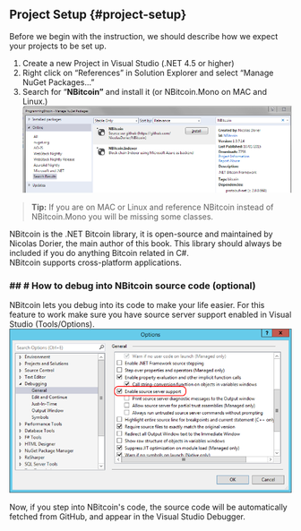 ## Project Setup {#project-setup}

Before we begin with the instruction, we should describe how we expect your projects to be set up.

1.  Create a new Project in Visual Studio (.NET 4.5 or higher)
2.  Right click on “References” in Solution Explorer and select “Manage NuGet Packages…”
3.  Search for “**NBitcoin”** and install it (or NBitcoin.Mono on MAC and Linux.)
![](../assets/nuget.png)  

> **Tip:** If you are on MAC or Linux and reference NBitcoin instead of NBitcoin.Mono you will be missing some classes.  

NBitcoin is the .NET Bitcoin library, it is open-source and maintained by Nicolas Dorier, the main author of this book.
This library should always be included if you do anything Bitcoin related in C#.  
NBitcoin supports cross-platform applications.  

### ## # How to debug into NBitcoin source code (optional)  

NBitcoin lets you debug into its code to make your life easier. For this feature to work make sure you have source server support enabled in Visual Studio (Tools/Options).   
![](../assets/visualstudio_enablesourceserversupport.png)  

Now, if you step into NBitcoin's code, the source code will be automatically fetched from GitHub, and appear in the Visual Studio Debugger.  
